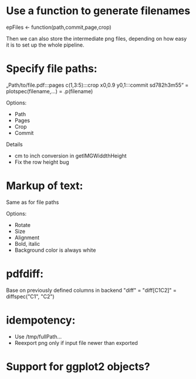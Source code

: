 # Use a function to generate filenames

epFiles <- function(path,commit,page,crop)

Then we can also store the intermediate png files, depending on how easy it is to set up the whole pipeline.

# Specify file paths:

„Path/to/file.pdf:::pages c(1,3:5):::crop x0,0.9 y0,1:::commit sd782h3m55“ = plotspec(filename,…) = .p(filename)

Options:

* Path
* Pages
* Crop
* Commit

Details

* cm to inch conversion in getIMGWiddthHeight
* Fix the row height bug

# Markup of text: 

Same as for file paths

Options:

* Rotate
* Size
* Alignment
* Bold, italic
* Background color is always white

# pdfdiff:

Base on previously defined columns in backend
"diff" = "diff[C1C2]" = diffspec("C1", "C2")

# idempotency:

* Use /tmp/fullPath...
* Reexport png only if input file newer than exported


# Support for ggplot2 objects?

